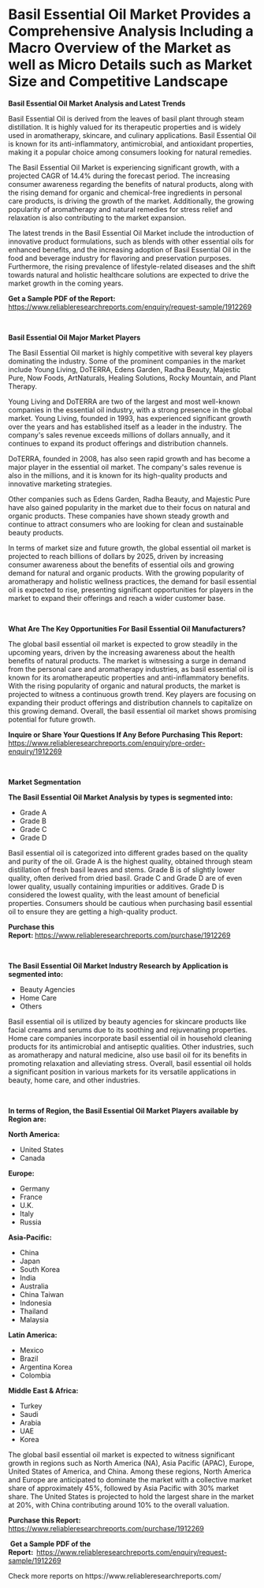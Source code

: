 <p><h1>Basil Essential Oil Market Provides a Comprehensive Analysis Including a Macro Overview of the Market as well as Micro Details such as Market Size and Competitive Landscape</h1></p><p><strong>Basil Essential Oil Market Analysis and Latest Trends</strong></p>
<p><p>Basil Essential Oil is derived from the leaves of basil plant through steam distillation. It is highly valued for its therapeutic properties and is widely used in aromatherapy, skincare, and culinary applications. Basil Essential Oil is known for its anti-inflammatory, antimicrobial, and antioxidant properties, making it a popular choice among consumers looking for natural remedies.</p><p>The Basil Essential Oil Market is experiencing significant growth, with a projected CAGR of 14.4% during the forecast period. The increasing consumer awareness regarding the benefits of natural products, along with the rising demand for organic and chemical-free ingredients in personal care products, is driving the growth of the market. Additionally, the growing popularity of aromatherapy and natural remedies for stress relief and relaxation is also contributing to the market expansion.</p><p>The latest trends in the Basil Essential Oil Market include the introduction of innovative product formulations, such as blends with other essential oils for enhanced benefits, and the increasing adoption of Basil Essential Oil in the food and beverage industry for flavoring and preservation purposes. Furthermore, the rising prevalence of lifestyle-related diseases and the shift towards natural and holistic healthcare solutions are expected to drive the market growth in the coming years.</p></p>
<p><strong>Get a Sample PDF of the Report:&nbsp;</strong> <a href="https://www.reliableresearchreports.com/enquiry/request-sample/1912269">https://www.reliableresearchreports.com/enquiry/request-sample/1912269</a></p>
<p>&nbsp;</p>
<p><strong>Basil Essential Oil Major Market Players</strong></p>
<p><p>The Basil Essential Oil market is highly competitive with several key players dominating the industry. Some of the prominent companies in the market include Young Living, DoTERRA, Edens Garden, Radha Beauty, Majestic Pure, Now Foods, ArtNaturals, Healing Solutions, Rocky Mountain, and Plant Therapy.</p><p>Young Living and DoTERRA are two of the largest and most well-known companies in the essential oil industry, with a strong presence in the global market. Young Living, founded in 1993, has experienced significant growth over the years and has established itself as a leader in the industry. The company's sales revenue exceeds millions of dollars annually, and it continues to expand its product offerings and distribution channels.</p><p>DoTERRA, founded in 2008, has also seen rapid growth and has become a major player in the essential oil market. The company's sales revenue is also in the millions, and it is known for its high-quality products and innovative marketing strategies.</p><p>Other companies such as Edens Garden, Radha Beauty, and Majestic Pure have also gained popularity in the market due to their focus on natural and organic products. These companies have shown steady growth and continue to attract consumers who are looking for clean and sustainable beauty products.</p><p>In terms of market size and future growth, the global essential oil market is projected to reach billions of dollars by 2025, driven by increasing consumer awareness about the benefits of essential oils and growing demand for natural and organic products. With the growing popularity of aromatherapy and holistic wellness practices, the demand for basil essential oil is expected to rise, presenting significant opportunities for players in the market to expand their offerings and reach a wider customer base.</p></p>
<p>&nbsp;</p>
<p><strong>What Are The Key Opportunities For Basil Essential Oil Manufacturers?</strong></p>
<p><p>The global basil essential oil market is expected to grow steadily in the upcoming years, driven by the increasing awareness about the health benefits of natural products. The market is witnessing a surge in demand from the personal care and aromatherapy industries, as basil essential oil is known for its aromatherapeutic properties and anti-inflammatory benefits. With the rising popularity of organic and natural products, the market is projected to witness a continuous growth trend. Key players are focusing on expanding their product offerings and distribution channels to capitalize on this growing demand. Overall, the basil essential oil market shows promising potential for future growth.</p></p>
<p><strong>Inquire or Share Your Questions If Any Before Purchasing This Report:</strong> <a href="https://www.reliableresearchreports.com/enquiry/pre-order-enquiry/1912269">https://www.reliableresearchreports.com/enquiry/pre-order-enquiry/1912269</a></p>
<p>&nbsp;</p>
<p><strong>Market Segmentation</strong></p>
<p><strong>The Basil Essential Oil Market Analysis by types is segmented into:</strong></p>
<p><ul><li>Grade A</li><li>Grade B</li><li>Grade C</li><li>Grade D</li></ul></p>
<p><p>Basil essential oil is categorized into different grades based on the quality and purity of the oil. Grade A is the highest quality, obtained through steam distillation of fresh basil leaves and stems. Grade B is of slightly lower quality, often derived from dried basil. Grade C and Grade D are of even lower quality, usually containing impurities or additives. Grade D is considered the lowest quality, with the least amount of beneficial properties. Consumers should be cautious when purchasing basil essential oil to ensure they are getting a high-quality product.</p></p>
<p><strong>Purchase this Report:&nbsp;</strong><a href="https://www.reliableresearchreports.com/purchase/1912269">https://www.reliableresearchreports.com/purchase/1912269</a></p>
<p>&nbsp;</p>
<p><strong>The Basil Essential Oil Market Industry Research by Application is segmented into:</strong></p>
<p><ul><li>Beauty Agencies</li><li>Home Care</li><li>Others</li></ul></p>
<p><p>Basil essential oil is utilized by beauty agencies for skincare products like facial creams and serums due to its soothing and rejuvenating properties. Home care companies incorporate basil essential oil in household cleaning products for its antimicrobial and antiseptic qualities. Other industries, such as aromatherapy and natural medicine, also use basil oil for its benefits in promoting relaxation and alleviating stress. Overall, basil essential oil holds a significant position in various markets for its versatile applications in beauty, home care, and other industries.</p></p>
<p>&nbsp;</p>
<p><strong>In terms of Region, the Basil Essential Oil Market Players available by Region are:</strong></p>
<p>
    <p> <strong> North America: </strong>
        <ul>
            <li>United States</li>
            <li>Canada</li>
        </ul>
        </p> 
    <p> <strong> Europe: </strong>
        <ul>
            <li>Germany</li>
            <li>France</li>
            <li>U.K.</li>
            <li>Italy</li>
            <li>Russia</li>
        </ul>
        </p> 
    <p> <strong> Asia-Pacific: </strong>
        <ul>
            <li>China</li>
            <li>Japan</li>
            <li>South Korea</li>
            <li>India</li>
            <li>Australia</li>
            <li>China Taiwan</li>
            <li>Indonesia</li>
            <li>Thailand</li>
            <li>Malaysia</li>
        </ul>
        </p> 
    <p> <strong> Latin America: </strong>
        <ul>
            <li>Mexico</li>
            <li>Brazil</li>
            <li>Argentina Korea</li>
            <li>Colombia</li>
        </ul>
        </p> 
    <p> <strong> Middle East & Africa: </strong>
        <ul>
            <li>Turkey</li>
            <li>Saudi</li>
            <li>Arabia</li>
            <li>UAE</li>
            <li>Korea</li>
        </ul>
    </p>
    </p>
<p><p>The global basil essential oil market is expected to witness significant growth in regions such as North America (NA), Asia Pacific (APAC), Europe, United States of America, and China. Among these regions, North America and Europe are anticipated to dominate the market with a collective market share of approximately 45%, followed by Asia Pacific with 30% market share. The United States is projected to hold the largest share in the market at 20%, with China contributing around 10% to the overall valuation.</p></p>
<p><strong>Purchase this Report: </strong><a href="https://www.reliableresearchreports.com/purchase/1912269">https://www.reliableresearchreports.com/purchase/1912269</a></p>
<p>&nbsp;<strong>Get a Sample PDF of the Report:&nbsp;&nbsp;</strong><a href="https://www.reliableresearchreports.com/enquiry/request-sample/1912269">https://www.reliableresearchreports.com/enquiry/request-sample/1912269</a></p>
<p><strong></strong></p>
<p>Check more reports on https://www.reliableresearchreports.com/</p>
